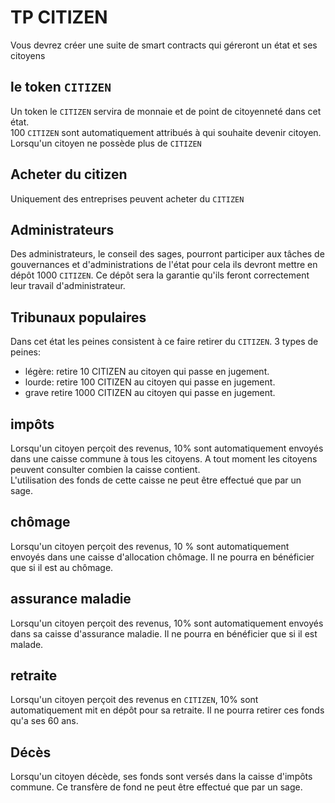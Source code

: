 # **TP CITIZEN**

Vous devrez créer une suite de smart contracts qui géreront un état et ses citoyens

## **le token `CITIZEN`**

Un token le `CITIZEN` servira de monnaie et de point de citoyenneté dans cet état.  
100 `CITIZEN` sont automatiquement attribués à qui souhaite devenir citoyen.
Lorsqu'un citoyen ne possède plus de `CITIZEN`

## **Acheter du citizen**

Uniquement des entreprises peuvent acheter du `CITIZEN`

## **Administrateurs**

Des administrateurs, le conseil des sages, pourront participer aux tâches de gouvernances et d'administrations de l'état pour cela ils devront mettre en dépôt 1000 `CITIZEN`.
Ce dépôt sera la garantie qu'ils feront correctement leur travail d'administrateur.

## **Tribunaux populaires**

Dans cet état les peines consistent à ce faire retirer du `CITIZEN`.
3 types de peines:

- légère: retire 10 CITIZEN au citoyen qui passe en jugement.
- lourde: retire 100 CITIZEN au citoyen qui passe en jugement.
- grave retire 1000 CITIZEN au citoyen qui passe en jugement.

## **impôts**

Lorsqu'un citoyen perçoit des revenus, 10% sont automatiquement envoyés dans une caisse commune à tous les citoyens.
A tout moment les citoyens peuvent consulter combien la caisse contient.  
L'utilisation des fonds de cette caisse ne peut être effectué que par un sage.

## **chômage**

Lorsqu'un citoyen perçoit des revenus, 10 % sont automatiquement envoyés dans une caisse d'allocation chômage. Il ne pourra en bénéficier que si il est au chômage.

## **assurance maladie**

Lorsqu'un citoyen perçoit des revenus, 10% sont automatiquement envoyés dans sa caisse d'assurance maladie. Il ne pourra en bénéficier que si il est malade.

## **retraite**

Lorsqu'un citoyen perçoit des revenus en `CITIZEN`, 10% sont automatiquement mit en dépôt pour sa retraite. Il ne pourra retirer ces fonds qu'a ses 60 ans.

## **Décès**

Lorsqu'un citoyen décède, ses fonds sont versés dans la caisse d'impôts commune.
Ce transfère de fond ne peut être effectué que par un sage.
